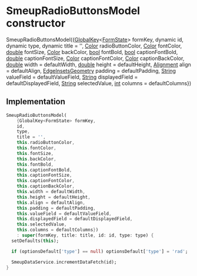 


# SmeupRadioButtonsModel constructor







SmeupRadioButtonsModel({[GlobalKey](https://api.flutter.dev/flutter/widgets/GlobalKey-class.html)&lt;[FormState](https://api.flutter.dev/flutter/widgets/FormState-class.html)> formKey, dynamic id, dynamic type, dynamic title = '', [Color](https://api.flutter.dev/flutter/dart-ui/Color-class.html) radioButtonColor, [Color](https://api.flutter.dev/flutter/dart-ui/Color-class.html) fontColor, [double](https://api.flutter.dev/flutter/dart-core/double-class.html) fontSize, [Color](https://api.flutter.dev/flutter/dart-ui/Color-class.html) backColor, [bool](https://api.flutter.dev/flutter/dart-core/bool-class.html) fontBold, [bool](https://api.flutter.dev/flutter/dart-core/bool-class.html) captionFontBold, [double](https://api.flutter.dev/flutter/dart-core/double-class.html) captionFontSize, [Color](https://api.flutter.dev/flutter/dart-ui/Color-class.html) captionFontColor, [Color](https://api.flutter.dev/flutter/dart-ui/Color-class.html) captionBackColor, [double](https://api.flutter.dev/flutter/dart-core/double-class.html) width = defaultWidth, [double](https://api.flutter.dev/flutter/dart-core/double-class.html) height = defaultHeight, [Alignment](https://api.flutter.dev/flutter/painting/Alignment-class.html) align = defaultAlign, [EdgeInsetsGeometry](https://api.flutter.dev/flutter/painting/EdgeInsetsGeometry-class.html) padding = defaultPadding, [String](https://api.flutter.dev/flutter/dart-core/String-class.html) valueField = defaultValueField, [String](https://api.flutter.dev/flutter/dart-core/String-class.html) displayedField = defaultDisplayedField, [String](https://api.flutter.dev/flutter/dart-core/String-class.html) selectedValue, [int](https://api.flutter.dev/flutter/dart-core/int-class.html) columns = defaultColumns})





## Implementation

```dart
SmeupRadioButtonsModel(
    {GlobalKey<FormState> formKey,
    id,
    type,
    title = '',
    this.radioButtonColor,
    this.fontColor,
    this.fontSize,
    this.backColor,
    this.fontBold,
    this.captionFontBold,
    this.captionFontSize,
    this.captionFontColor,
    this.captionBackColor,
    this.width = defaultWidth,
    this.height = defaultHeight,
    this.align = defaultAlign,
    this.padding = defaultPadding,
    this.valueField = defaultValueField,
    this.displayedField = defaultDisplayedField,
    this.selectedValue,
    this.columns = defaultColumns})
    : super(formKey, title: title, id: id, type: type) {
  setDefaults(this);

  if (optionsDefault['type'] == null) optionsDefault['type'] = 'rad';

  SmeupDataService.incrementDataFetch(id);
}
```







